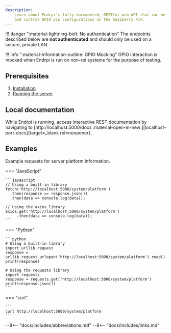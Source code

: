 ```yaml
---
description: 
    Learn about Endrpi's fully documented, RESTful web API that can be used to read various system statuses 
    and control GPIO pin configurations on the Raspberry Pi®.   
---
```


!!! danger ":material-lightning-bolt: No authentication"
    The endpoints described below are **not authenticated**
    and should only be used on a secure, private LAN.  

!!! info ":material-information-outline: GPIO Mocking"
    GPIO interaction is mocked when Endrpi is run on non-rpi systems for the purpose of testing.

## Prerequisites

1. [Installation](installation.md)
2. [Running the server](running_the_server.md)

## Local documentation

While Endrpi is running, access interactive REST documentation by navigating to
[http://localhost:5000/docs :material-open-in-new:][localhost-port-docs]{target=_blank rel=noopener}.

## Examples

Example requests for server platform information.

=== "JavaScript"

    ```javascript
    // Using a built-in library
    fetch('http://localhost:5000/system/platform')
      .then(response => response.json())
      .then(data => console.log(data));

    // Using the axios library
    axios.get('http://localhost:5000/system/platform')
         .then(data => console.log(data));
    ```

=== "Python"

    ```python
    # Using a built-in library
    import urllib.request
    response = urllib.request.urlopen('http://localhost:5000/system/platform').read()
    print(response)

    # Using the requests library
    import requests
    response = requests.get('http://localhost:5000/system/platform')
    print(response.json())
    ```

=== "curl"

    ```
    curl http://localhost:5000/system/platform
    ```

--8<-- "docs/includes/abbreviations.md"
--8<-- "docs/includes/links.md"
